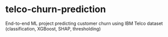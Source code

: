 # telco-churn-prediction
End-to-end ML project predicting customer churn using IBM Telco dataset (classification, XGBoost, SHAP, thresholding)
